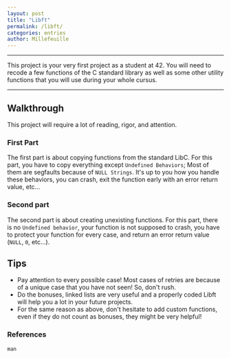 ```yaml
---
layout: post
title: "Libft"
permalink: /libft/
categories: entries
author: Millefeuille
---
```

---
This project is your very first project as a student at 42. You will need to recode a few functions of the C standard library as well as some other utility functions that you will use during your whole cursus.

---

## Walkthrough
This project will require a lot of reading, rigor, and attention.

### First Part
The first part is about copying functions from the standard LibC.
For this part, you have to copy everything except `Undefined Behaviors`; Most of them are segfaults because of `NULL Strings`. It's up to you how you handle these behaviors, you can crash, exit the function early with an error return value, etc...
### Second part
The second part is about creating unexisting functions.
For this part, there is no `Undefined behavior`, your function is not supposed to crash, you have to protect your function for every case, and return an error return value (`NULL`, `0`, etc...).

## Tips
- Pay attention to every possible case! Most cases of retries are because of a unique case that you have not seen! So, don't rush.
- Do the bonuses, linked lists are very useful and a properly coded Libft will help you a lot in your future projects.
- For the same reason as above, don't hesitate to add custom functions, even if they do not count as bonuses, they might be very helpful!

### References
`man`
